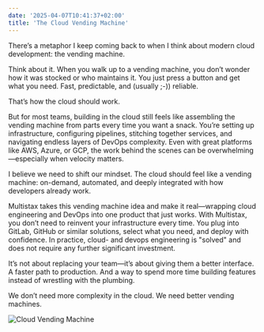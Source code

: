 ```yaml
---
date: '2025-04-07T10:41:37+02:00'
title: 'The Cloud Vending Machine'
---
```

There’s a metaphor I keep coming back to when I think about modern cloud development: the vending machine.

Think about it. When you walk up to a vending machine, you don’t wonder how it was stocked or who maintains it. You just press a button and get what you need. Fast, predictable, and (usually ;-)) reliable.

That’s how the cloud should work.

But for most teams, building in the cloud still feels like assembling the vending machine from parts every time you want a snack. You’re setting up infrastructure, configuring pipelines, stitching together services, and navigating endless layers of DevOps complexity. Even with great platforms like AWS, Azure, or GCP, the work behind the scenes can be overwhelming—especially when velocity matters.

I believe we need to shift our mindset. The cloud should feel like a vending machine: on-demand, automated, and deeply integrated with how developers already work.

Multistax takes this vending machine idea and make it real—wrapping cloud engineering and DevOps into one product that just works. With Multistax, you don’t need to reinvent your infrastructure every time. You plug into GitLab, GitHub or similar solutions, select what you need, and deploy with confidence.
In practice, cloud- and devops engineering is "solved" and does not require any further significant investment.

It’s not about replacing your team—it’s about giving them a better interface. A faster path to production. And a way to spend more time building features instead of wrestling with the plumbing.

We don’t need more complexity in the cloud. We need better vending machines.

![Cloud Vending Machine](/images/cloud-vending-machine.png)